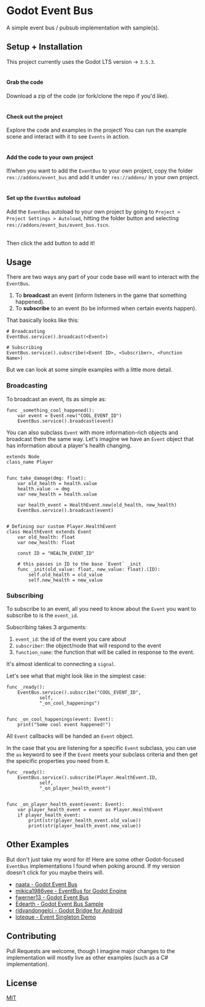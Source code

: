 # Godot Event Bus
A simple event bus / pubsub implementation with sample(s).

## Setup + Installation
This project currently uses the Godot LTS version -> `3.5.3`.
<br><br>

#### Grab the code
Download a zip of the code (or fork/clone the repo if you'd like).
<br><br>

#### Check out the project
Explore the code and examples in the project! 
You can run the example scene and interact with it to see `Events` in action.
<br><br>

#### Add the code to your own project
If/when you want to add the `EventBus` to your own project, copy the folder `res://addons/event_bus` and add it under `res://addons/` in your own project. 
<br><br>

#### Set up the `EventBus` autoload
Add the `EventBus` autoload to your own project by going to `Project > Project Settings > Autoload`, hitting the folder button and selecting `res://addons/event_bus/event_bus.tscn`. 
<br><br>

Then click the add button to add it! 

## Usage 
There are two ways any part of your code base will want to interact with the `EventBus`.
1. To **broadcast** an event (inform listeners in the game that something happened).
2. To **subscribe** to an event (to be informed when certain events happen).

That basically looks like this:
```gdscript
# Broadcasting
EventBus.service().broadcast(<Event>)

# Subscribing
EventBus.service().subscribe(<Event ID>, <Subscriber>, <Function Name>)
```

But we can look at some simple examples with a little more detail.

### Broadcasting
To broadcast an event, its as simple as:
```gdscript
func _something_cool_happened():
    var event = Event.new("COOL_EVENT_ID")
    EventBus.service().broadcast(event)
```

You can also subclass `Event` with more information-rich objects and broadcast them the same way. Let's imagine we have an `Event` object that has information about a player's health changing.

```gdscript
extends Node
class_name Player


func take_damage(dmg: float):
    var old_health = health.value
    health.value -= dmg
    var new_health = health.value

    var health_event = HealthEvent.new(old_health, new_health)
    EventBus.service().broadcast(event)


# Defining our custom Player.HealthEvent
class HealthEvent extends Event
    var old_health: float
    var new_health: float

    const ID = "HEALTH_EVENT_ID"

    # this passes in ID to the base `Event` _init
    func _init(old_value: float, new_value: float).(ID):
        self.old_health = old_value
        self.new_health = new_value

```

### Subscribing
To subscribe to an event, all you need to know about the `Event` you want to subscribe to is the `event_id`.

Subscribing takes 3 arguments:
1. `event_id`: the id of the event you care about
2. `subscriber`: the object/node that will respond to the event
3. `function_name`: the function that will be called in response to the event. 

It's almost identical to connecting a `signal`.

Let's see what that might look like in the simplest case:

```gdscript
func _ready():
    EventBus.service().subscribe("COOL_EVENT_ID",
            self, 
            "_on_cool_happenings")


func _on_cool_happenings(event: Event):
    print("Some cool event happened!")
```

All `Event` callbacks will be handed an `Event` object. 

In the case that you are listening for a specific `Event` subclass, you can use the `as` keyword to see if the `Event` meets your subclass criteria and then get the speicific properties you need from it. 

```gdscript
func _ready():
    EventBus.service().subscribe(Player.HealthEvent.ID,
            self, 
            "_on_player_health_event")


func _on_player_health_event(event: Event):
    var player_health_event = event as Player.HealthEvent
    if player_health_event:
        print(str(player_health_event.old_value))
        print(str(player_health_event.new_value))
```

## Other Examples
But don't just take my word for it! Here are some other Godot-focused `EventBus` implementations I found when poking around. If my version doesn't click for you maybe theirs will. 

- [naata - Godot Event Bus](https://github.com/Naata/godot-event-bus)
- [mikica1986vee - EventBus for Godot Engine](https://github.com/mikica1986vee/EventBus_for_Godot_engine)
- [fwerner13 - Godot Event Bus](https://github.com/fwerner13/godot-event-bus)
- [Edearth - Godot Event Bus Sample](https://github.com/Edearth/godot-event-bus-sample)
- [ridvandongelci - Godot Bridge for Android](https://github.com/ridvandongelci/GodotBridge)
- [loteque - Event Singleton Demo](https://github.com/loteque/event-singleton-demo)

## Contributing
Pull Requests are welcome, though I imagine major changes to the implementation will mostly live as other examples (such as a C# implementation). 


## License
[MIT](https://choosealicense.com/licenses/mit/)